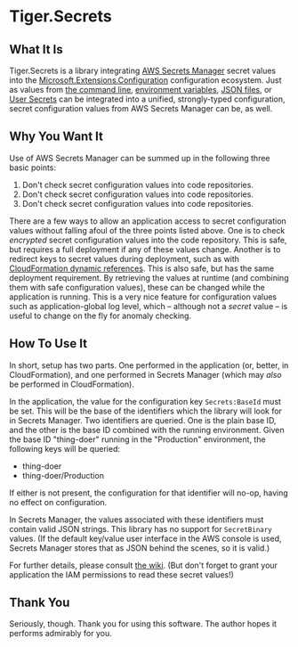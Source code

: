 # Tiger.Secrets

## What It Is

Tiger.Secrets is a library integrating [AWS Secrets Manager][] secret values into
the [Microsoft.Extensions.Configuration][] configuration ecosystem.
Just as values from
[the command line][],
[environment variables][],
[JSON files][],
or [User Secrets][] <!-- or, like, a billion other sources -->
can be integrated into a unified, strongly-typed configuration, secret configuration values from AWS Secrets Manager can be, as well.

[AWS Secrets Manager]: https://aws.amazon.com/secrets-manager/
[Microsoft.Extensions.Configuration]: https://www.nuget.org/packages/Microsoft.Extensions.Configuration/
[the command line]: https://www.nuget.org/packages/Microsoft.Extensions.Configuration.CommandLine/
[environment variables]: https://www.nuget.org/packages/Microsoft.Extensions.Configuration.EnvironmentVariables/
[JSON files]: https://www.nuget.org/packages/Microsoft.Extensions.Configuration.Json/
[User Secrets]: https://www.nuget.org/packages/Microsoft.Extensions.Configuration.UserSecrets/

## Why You Want It

Use of AWS Secrets Manager can be summed up in the following three basic points:

1. Don't check secret configuration values into code repositories.
2. Don't check secret configuration values into code repositories.
3. Don't check secret configuration values into code repositories.

There are a few ways to allow an application access to secret configuration values without falling afoul of the three points listed above. One is to check _encrypted_ secret configuration values into the code repository. This is safe, but requires a full deployment if any of these values change. Another is to redirect keys to secret values during deployment, such as with [CloudFormation dynamic references][]. This is also safe, but has the same deployment requirement. By retrieving the values at runtime (and combining them with safe configuration values), these can be changed while the application is running. This is a very nice feature for configuration values such as application-global log level, which – although not a _secret_ value – is useful to change on the fly for anomaly checking.

[CloudFormation dynamic references]: https://docs.aws.amazon.com/AWSCloudFormation/latest/UserGuide/dynamic-references.html

## How To Use It

In short, setup has two parts. One performed in the application (or, better, in CloudFormation), and one performed in Secrets Manager (which may _also_ be performed in CloudFormation).

In the application, the value for the configuration key `Secrets:BaseId` must be set. This will be the base of the identifiers which the library will look for in Secrets Manager. Two identifiers are queried. One is the plain base ID, and the other is the base ID combined with the running environment. Given the base ID "thing-doer" running in the "Production" environment, the following keys will be queried:

- thing-doer
- thing-doer/Production

If either is not present, the configuration for that identifier will no-op, having no effect on configuration.

In Secrets Manager, the values associated with these identifiers must contain valid JSON strings. This library has no support for `SecretBinary` values. (If the default key/value user interface in the AWS console is used, Secrets Manager stores that as JSON behind the scenes, so it is valid.)

For further details, please consult [the wiki][]. (But don't forget to grant your application the IAM permissions to read these secret values!)

[the wiki]: https://github.com/Cimpress-MCP/Tiger-Secrets/wiki/How-To-Use-It-(Details)

## Thank You

Seriously, though. Thank you for using this software. The author hopes it performs admirably for you.

